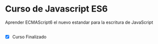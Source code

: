 # Curso de Javascript ES6
Aprender ECMAScript6 el nuevo estandar para la escritura de JavaScript <br><br>

- [x] Curso Finalizado
